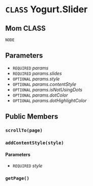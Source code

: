 # `CLASS` Yogurt.Slider

## Mom CLASS
`NODE`

## Parameters
* `REQUIRED` *params*
* `REQUIRED` *params.slides*
* `OPTIONAL` *params.style*
* `OPTIONAL` *params.contentStyle*
* `OPTIONAL` *params.isNotUsingDots*
* `OPTIONAL` *params.dotColor*
* `OPTIONAL` *params.dotHighlightColor*

## Public Members

### `scrollTo(page)`

### `addContentStyle(style)`
#### Parameters
* `REQUIRED` *style*

### `getPage()`
